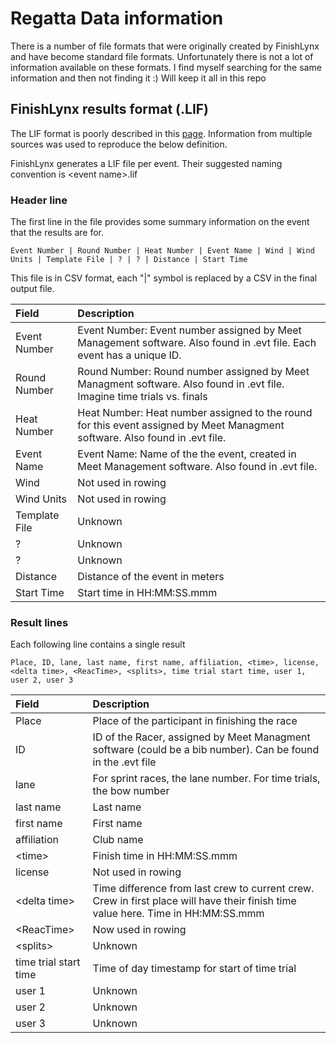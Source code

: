 # Regatta Data information

There is a number of file formats that were originally created by FinishLynx and have become standard file formats. Unfortunately there is not a lot of information available on these formats. I find myself searching for the same information and then not finding it :) Will keep it all in this repo

## FinishLynx results format (.LIF)

The LIF format is poorly described in this [page](https://finishlynx.com/file-formats-meet-manager/ "page"). Information from multiple sources was used to reproduce the below definition.

FinishLynx generates a LIF file per event. Their suggested naming convention is \<event name>.lif

### Header line
The first line in the file provides some summary information on the event that the results are for.

`Event Number | Round Number | Heat Number | Event Name | Wind | Wind Units | Template File | ? | ? | Distance | Start Time`

This file is in CSV format, each "|" symbol is replaced by a CSV in the final output file.

|  Field | Description   |
| :------------ | :------------ |
|  Event Number | Event Number: Event number assigned by Meet Management software. Also found in .evt file. Each event has a unique ID.  |
|  Round Number | Round Number: Round number assigned by Meet Managment software. Also found in .evt file. Imagine time trials vs. finals  |
|  Heat Number | Heat Number: Heat number assigned to the round for this event assigned by Meet Managment software. Also found in .evt file.  |
|  Event Name |  Event Name: Name of the the event, created in Meet Management software. Also found in .evt file. |
|  Wind |  Not used in rowing |
|  Wind Units | Not used in rowing  |
|  Template File |  Unknown |
|  ?  | Unknown  |
|  ? |  Unknown |
|  Distance |  Distance of the event in meters |
| Start Time | Start time in HH:MM:SS.mmm |

### Result lines
Each following line contains a single result

`Place, ID, lane, last name, first name, affiliation, <time>, license, <delta time>, <ReacTime>, <splits>, time trial start time, user 1, user 2, user 3`

|  Field | Description   |
| :------------ | :------------ |
|Place|Place of the participant in finishing the race|
|ID|ID of the Racer, assigned by Meet Managment software (could be a bib number). Can be found in the .evt file|
|lane|For sprint races, the lane number. For time trials, the bow number|
|last name|Last name|
|first name|First name|
|affiliation|Club name|
|\<time>|Finish time in HH:MM:SS.mmm|
|license|Not used in rowing|
|\<delta time>|Time difference from last crew to current crew. Crew in first place will have their finish time value here. Time in HH:MM:SS.mmm|
|\<ReacTime>|Now used in rowing|
|\<splits>| Unknown|
|time trial start time| Time of day timestamp for start of time trial|
|user 1|Unknown|
|user 2|Unknown|
|user 3|Unknown|

